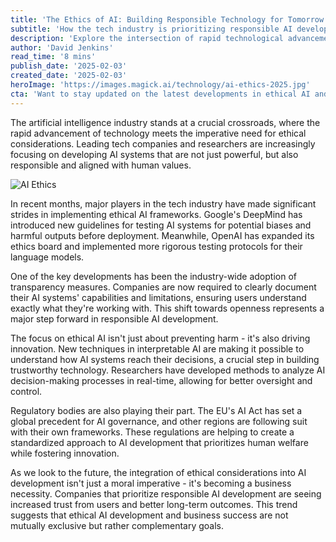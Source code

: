 ```yaml
---
title: 'The Ethics of AI: Building Responsible Technology for Tomorrow'
subtitle: 'How the tech industry is prioritizing responsible AI development'
description: 'Explore the intersection of rapid technological advancement and ethical considerations in AI. Learn how leading tech companies and regulatory bodies are developing responsible AI systems that align with human values, ensuring transparency, safety, and innovation.'
author: 'David Jenkins'
read_time: '8 mins'
publish_date: '2025-02-03'
created_date: '2025-02-03'
heroImage: 'https://images.magick.ai/technology/ai-ethics-2025.jpg'
cta: 'Want to stay updated on the latest developments in ethical AI and technology? Follow us on LinkedIn for in-depth analysis and expert insights into the future of responsible tech development.'
---
```


The artificial intelligence industry stands at a crucial crossroads, where the rapid advancement of technology meets the imperative need for ethical considerations. Leading tech companies and researchers are increasingly focusing on developing AI systems that are not just powerful, but also responsible and aligned with human values.

![AI Ethics](https://images.magick.ai/technology/ai-ethics-2025.jpg)

In recent months, major players in the tech industry have made significant strides in implementing ethical AI frameworks. Google's DeepMind has introduced new guidelines for testing AI systems for potential biases and harmful outputs before deployment. Meanwhile, OpenAI has expanded its ethics board and implemented more rigorous testing protocols for their language models.

One of the key developments has been the industry-wide adoption of transparency measures. Companies are now required to clearly document their AI systems' capabilities and limitations, ensuring users understand exactly what they're working with. This shift towards openness represents a major step forward in responsible AI development.

The focus on ethical AI isn't just about preventing harm - it's also driving innovation. New techniques in interpretable AI are making it possible to understand how AI systems reach their decisions, a crucial step in building trustworthy technology. Researchers have developed methods to analyze AI decision-making processes in real-time, allowing for better oversight and control.

Regulatory bodies are also playing their part. The EU's AI Act has set a global precedent for AI governance, and other regions are following suit with their own frameworks. These regulations are helping to create a standardized approach to AI development that prioritizes human welfare while fostering innovation.

As we look to the future, the integration of ethical considerations into AI development isn't just a moral imperative - it's becoming a business necessity. Companies that prioritize responsible AI development are seeing increased trust from users and better long-term outcomes. This trend suggests that ethical AI development and business success are not mutually exclusive but rather complementary goals.